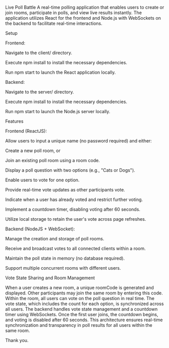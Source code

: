 Live Poll Battle
A real-time polling application that enables users to create or join rooms, participate in polls, and view live results instantly. The application utilizes React for the frontend and Node.js with WebSockets on the backend to facilitate real-time interactions.

Setup

Frontend:

Navigate to the client/ directory.

Execute npm install to install the necessary dependencies.

Run npm start to launch the React application locally.

Backend:

Navigate to the server/ directory.

Execute npm install to install the necessary dependencies.

Run npm start to launch the Node.js server locally.

Features

Frontend (ReactJS):

Allow users to input a unique name (no password required) and either:

Create a new poll room, or

Join an existing poll room using a room code.

Display a poll question with two options (e.g., "Cats or Dogs").

Enable users to vote for one option.

Provide real-time vote updates as other participants vote.

Indicate when a user has already voted and restrict further voting.

Implement a countdown timer, disabling voting after 60 seconds.

Utilize local storage to retain the user's vote across page refreshes.

Backend (NodeJS + WebSocket):

Manage the creation and storage of poll rooms.

Receive and broadcast votes to all connected clients within a room.

Maintain the poll state in memory (no database required).

Support multiple concurrent rooms with different users.

Vote State Sharing and Room Management

When a user creates a new room, a unique roomCode is generated and displayed. Other participants may join the same room by entering this code. Within the room, all users can vote on the poll question in real time. The vote state, which includes the count for each option, is synchronized across all users. The backend handles vote state management and a countdown timer using WebSockets. Once the first user joins, the countdown begins, and voting is disabled after 60 seconds. This architecture ensures real-time synchronization and transparency in poll results for all users within the same room.

Thank you.
